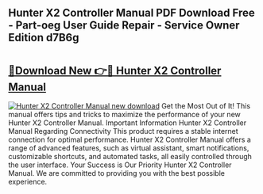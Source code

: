 ## Hunter X2 Controller Manual PDF Download Free - Part-oeg User Guide Repair - Service Owner Edition d7B6g

# <h2><a href="http://bc42740.oget.top/?id=Hunter+X2+Controller+Manual">🔗Download New 👉🔴 Hunter X2 Controller Manual</a></h2>

[![Hunter X2 Controller Manual new download](https://i.imgur.com/5g1atiW.png)](http://bc42740.oget.top/?id=Hunter+X2+Controller+Manual)
Get the Most Out of It! This manual offers tips and tricks to maximize the performance of your new Hunter X2 Controller Manual. Important Information Hunter X2 Controller Manual Regarding Connectivity This product requires a stable internet connection for optimal performance. Hunter X2 Controller Manual offers a range of advanced features, such as virtual assistant, smart notifications, customizable shortcuts, and automated tasks, all easily controlled through the user interface. Your Success is Our Priority Hunter X2 Controller Manual. We are committed to providing you with the best possible experience.
